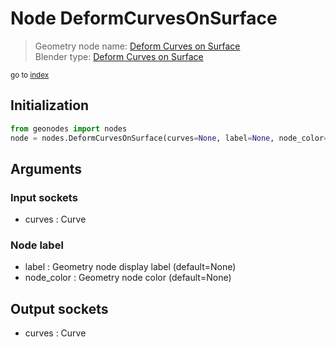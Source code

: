 
# Node DeformCurvesOnSurface

> Geometry node name: [Deform Curves on Surface](https://docs.blender.org/manual/en/latest/modeling/geometry_nodes/curve/deform_curves_on_surface.html)<br>
  Blender type: [Deform Curves on Surface](https://docs.blender.org/api/current/bpy.types.GeometryNodeDeformCurvesOnSurface.html)
  
<sub>go to [index](/docs/index.md)</sub>

## Initialization

```python
from geonodes import nodes
node = nodes.DeformCurvesOnSurface(curves=None, label=None, node_color=None)
```



## Arguments


### Input sockets

- curves : Curve

### Node label

- label : Geometry node display label (default=None)
- node_color : Geometry node color (default=None)

## Output sockets

- curves : Curve
